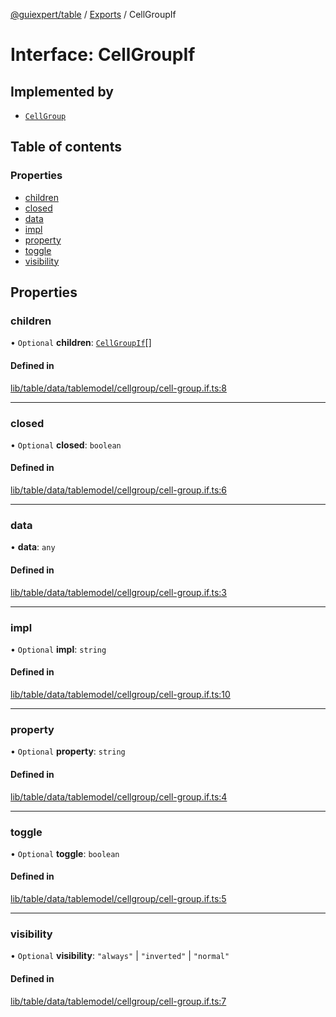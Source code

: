 [@guiexpert/table](../README.md) / [Exports](../modules.md) / CellGroupIf

# Interface: CellGroupIf

## Implemented by

- [`CellGroup`](../classes/CellGroup.md)

## Table of contents

### Properties

- [children](CellGroupIf.md#children)
- [closed](CellGroupIf.md#closed)
- [data](CellGroupIf.md#data)
- [impl](CellGroupIf.md#impl)
- [property](CellGroupIf.md#property)
- [toggle](CellGroupIf.md#toggle)
- [visibility](CellGroupIf.md#visibility)

## Properties

### children

• `Optional` **children**: [`CellGroupIf`](CellGroupIf.md)[]

#### Defined in

[lib/table/data/tablemodel/cellgroup/cell-group.if.ts:8](https://github.com/guiexperttable/ge-table/blob/65066c0/libs/table/src/lib/table/data/tablemodel/cellgroup/cell-group.if.ts#L8)

___

### closed

• `Optional` **closed**: `boolean`

#### Defined in

[lib/table/data/tablemodel/cellgroup/cell-group.if.ts:6](https://github.com/guiexperttable/ge-table/blob/65066c0/libs/table/src/lib/table/data/tablemodel/cellgroup/cell-group.if.ts#L6)

___

### data

• **data**: `any`

#### Defined in

[lib/table/data/tablemodel/cellgroup/cell-group.if.ts:3](https://github.com/guiexperttable/ge-table/blob/65066c0/libs/table/src/lib/table/data/tablemodel/cellgroup/cell-group.if.ts#L3)

___

### impl

• `Optional` **impl**: `string`

#### Defined in

[lib/table/data/tablemodel/cellgroup/cell-group.if.ts:10](https://github.com/guiexperttable/ge-table/blob/65066c0/libs/table/src/lib/table/data/tablemodel/cellgroup/cell-group.if.ts#L10)

___

### property

• `Optional` **property**: `string`

#### Defined in

[lib/table/data/tablemodel/cellgroup/cell-group.if.ts:4](https://github.com/guiexperttable/ge-table/blob/65066c0/libs/table/src/lib/table/data/tablemodel/cellgroup/cell-group.if.ts#L4)

___

### toggle

• `Optional` **toggle**: `boolean`

#### Defined in

[lib/table/data/tablemodel/cellgroup/cell-group.if.ts:5](https://github.com/guiexperttable/ge-table/blob/65066c0/libs/table/src/lib/table/data/tablemodel/cellgroup/cell-group.if.ts#L5)

___

### visibility

• `Optional` **visibility**: ``"always"`` \| ``"inverted"`` \| ``"normal"``

#### Defined in

[lib/table/data/tablemodel/cellgroup/cell-group.if.ts:7](https://github.com/guiexperttable/ge-table/blob/65066c0/libs/table/src/lib/table/data/tablemodel/cellgroup/cell-group.if.ts#L7)
